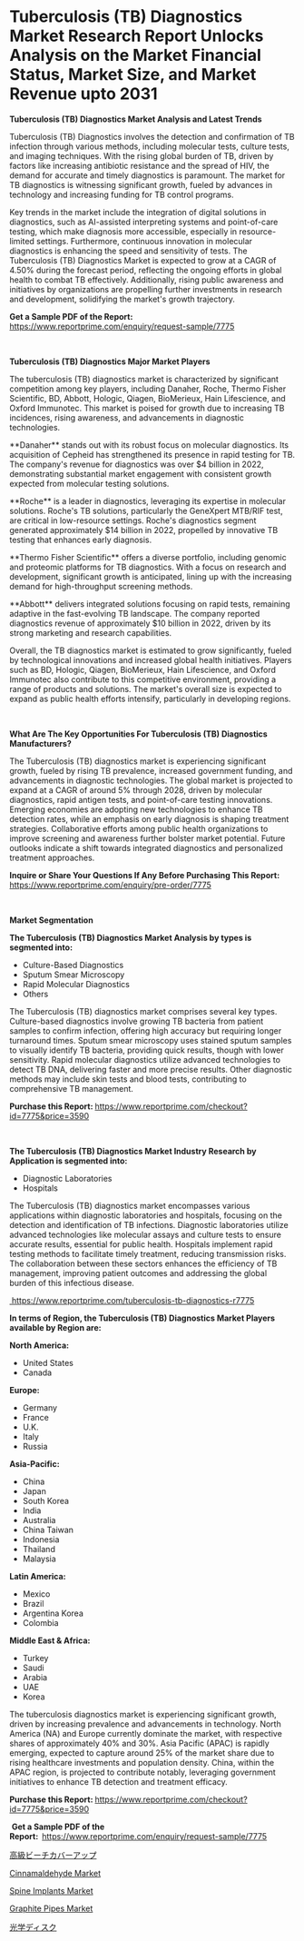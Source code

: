 <p><h1>Tuberculosis (TB) Diagnostics Market Research Report Unlocks Analysis on the Market Financial Status, Market Size, and Market Revenue upto 2031</h1></p><p><strong>Tuberculosis (TB) Diagnostics Market Analysis and Latest Trends</strong></p>
<p><p>Tuberculosis (TB) Diagnostics involves the detection and confirmation of TB infection through various methods, including molecular tests, culture tests, and imaging techniques. With the rising global burden of TB, driven by factors like increasing antibiotic resistance and the spread of HIV, the demand for accurate and timely diagnostics is paramount. The market for TB diagnostics is witnessing significant growth, fueled by advances in technology and increasing funding for TB control programs. </p><p>Key trends in the market include the integration of digital solutions in diagnostics, such as AI-assisted interpreting systems and point-of-care testing, which make diagnosis more accessible, especially in resource-limited settings. Furthermore, continuous innovation in molecular diagnostics is enhancing the speed and sensitivity of tests. The Tuberculosis (TB) Diagnostics Market is expected to grow at a CAGR of 4.50% during the forecast period, reflecting the ongoing efforts in global health to combat TB effectively. Additionally, rising public awareness and initiatives by organizations are propelling further investments in research and development, solidifying the market's growth trajectory.</p></p>
<p><strong>Get a Sample PDF of the Report:&nbsp;</strong> <a href="https://www.reportprime.com/enquiry/request-sample/7775">https://www.reportprime.com/enquiry/request-sample/7775</a></p>
<p>&nbsp;</p>
<p><strong>Tuberculosis (TB) Diagnostics Major Market Players</strong></p>
<p><p>The tuberculosis (TB) diagnostics market is characterized by significant competition among key players, including Danaher, Roche, Thermo Fisher Scientific, BD, Abbott, Hologic, Qiagen, BioMerieux, Hain Lifescience, and Oxford Immunotec. This market is poised for growth due to increasing TB incidences, rising awareness, and advancements in diagnostic technologies.</p><p>**Danaher** stands out with its robust focus on molecular diagnostics. Its acquisition of Cepheid has strengthened its presence in rapid testing for TB. The company's revenue for diagnostics was over $4 billion in 2022, demonstrating substantial market engagement with consistent growth expected from molecular testing solutions.</p><p>**Roche** is a leader in diagnostics, leveraging its expertise in molecular solutions. Roche's TB solutions, particularly the GeneXpert MTB/RIF test, are critical in low-resource settings. Roche's diagnostics segment generated approximately $14 billion in 2022, propelled by innovative TB testing that enhances early diagnosis.</p><p>**Thermo Fisher Scientific** offers a diverse portfolio, including genomic and proteomic platforms for TB diagnostics. With a focus on research and development, significant growth is anticipated, lining up with the increasing demand for high-throughput screening methods.</p><p>**Abbott** delivers integrated solutions focusing on rapid tests, remaining adaptive in the fast-evolving TB landscape. The company reported diagnostics revenue of approximately $10 billion in 2022, driven by its strong marketing and research capabilities.</p><p>Overall, the TB diagnostics market is estimated to grow significantly, fueled by technological innovations and increased global health initiatives. Players such as BD, Hologic, Qiagen, BioMerieux, Hain Lifescience, and Oxford Immunotec also contribute to this competitive environment, providing a range of products and solutions. The market's overall size is expected to expand as public health efforts intensify, particularly in developing regions.</p></p>
<p>&nbsp;</p>
<p><strong>What Are The Key Opportunities For Tuberculosis (TB) Diagnostics Manufacturers?</strong></p>
<p><p>The Tuberculosis (TB) diagnostics market is experiencing significant growth, fueled by rising TB prevalence, increased government funding, and advancements in diagnostic technologies. The global market is projected to expand at a CAGR of around 5% through 2028, driven by molecular diagnostics, rapid antigen tests, and point-of-care testing innovations. Emerging economies are adopting new technologies to enhance TB detection rates, while an emphasis on early diagnosis is shaping treatment strategies. Collaborative efforts among public health organizations to improve screening and awareness further bolster market potential. Future outlooks indicate a shift towards integrated diagnostics and personalized treatment approaches.</p></p>
<p><strong>Inquire or Share Your Questions If Any Before Purchasing This Report:</strong> <a href="https://www.reportprime.com/enquiry/pre-order/7775">https://www.reportprime.com/enquiry/pre-order/7775</a></p>
<p>&nbsp;</p>
<p><strong>Market Segmentation</strong></p>
<p><strong>The Tuberculosis (TB) Diagnostics Market Analysis by types is segmented into:</strong></p>
<p><ul><li>Culture-Based Diagnostics</li><li>Sputum Smear Microscopy</li><li>Rapid Molecular Diagnostics</li><li>Others</li></ul></p>
<p><p>The Tuberculosis (TB) diagnostics market comprises several key types. Culture-based diagnostics involve growing TB bacteria from patient samples to confirm infection, offering high accuracy but requiring longer turnaround times. Sputum smear microscopy uses stained sputum samples to visually identify TB bacteria, providing quick results, though with lower sensitivity. Rapid molecular diagnostics utilize advanced technologies to detect TB DNA, delivering faster and more precise results. Other diagnostic methods may include skin tests and blood tests, contributing to comprehensive TB management.</p></p>
<p><strong>Purchase this Report:&nbsp;</strong><a href="https://www.reportprime.com/checkout?id=7775&price=3590">https://www.reportprime.com/checkout?id=7775&price=3590</a></p>
<p>&nbsp;</p>
<p><strong>The Tuberculosis (TB) Diagnostics Market Industry Research by Application is segmented into:</strong></p>
<p><ul><li>Diagnostic Laboratories</li><li>Hospitals</li></ul></p>
<p><p>The Tuberculosis (TB) diagnostics market encompasses various applications within diagnostic laboratories and hospitals, focusing on the detection and identification of TB infections. Diagnostic laboratories utilize advanced technologies like molecular assays and culture tests to ensure accurate results, essential for public health. Hospitals implement rapid testing methods to facilitate timely treatment, reducing transmission risks. The collaboration between these sectors enhances the efficiency of TB management, improving patient outcomes and addressing the global burden of this infectious disease.</p></p>
<p><a href="https://www.reportprime.com/tuberculosis-tb-diagnostics-r7775">&nbsp;https://www.reportprime.com/tuberculosis-tb-diagnostics-r7775</a></p>
<p><strong>In terms of Region, the Tuberculosis (TB) Diagnostics Market Players available by Region are:</strong></p>
<p>
    <p> <strong> North America: </strong>
        <ul>
            <li>United States</li>
            <li>Canada</li>
        </ul>
        </p> 
    <p> <strong> Europe: </strong>
        <ul>
            <li>Germany</li>
            <li>France</li>
            <li>U.K.</li>
            <li>Italy</li>
            <li>Russia</li>
        </ul>
        </p> 
    <p> <strong> Asia-Pacific: </strong>
        <ul>
            <li>China</li>
            <li>Japan</li>
            <li>South Korea</li>
            <li>India</li>
            <li>Australia</li>
            <li>China Taiwan</li>
            <li>Indonesia</li>
            <li>Thailand</li>
            <li>Malaysia</li>
        </ul>
        </p> 
    <p> <strong> Latin America: </strong>
        <ul>
            <li>Mexico</li>
            <li>Brazil</li>
            <li>Argentina Korea</li>
            <li>Colombia</li>
        </ul>
        </p> 
    <p> <strong> Middle East & Africa: </strong>
        <ul>
            <li>Turkey</li>
            <li>Saudi</li>
            <li>Arabia</li>
            <li>UAE</li>
            <li>Korea</li>
        </ul>
    </p>
    </p>
<p><p>The tuberculosis diagnostics market is experiencing significant growth, driven by increasing prevalence and advancements in technology. North America (NA) and Europe currently dominate the market, with respective shares of approximately 40% and 30%. Asia Pacific (APAC) is rapidly emerging, expected to capture around 25% of the market share due to rising healthcare investments and population density. China, within the APAC region, is projected to contribute notably, leveraging government initiatives to enhance TB detection and treatment efficacy.</p></p>
<p><strong>Purchase this Report: </strong><a href="https://www.reportprime.com/checkout?id=7775&price=3590">https://www.reportprime.com/checkout?id=7775&price=3590</a></p>
<p>&nbsp;<strong>Get a Sample PDF of the Report:&nbsp;&nbsp;</strong><a href="https://www.reportprime.com/enquiry/request-sample/7775">https://www.reportprime.com/enquiry/request-sample/7775</a></p>
<p><strong></strong></p>
<p><p><a href="https://medium.com/@vadkqfca47/luxury-beach-cover-ups-market-%E3%81%AE%E3%82%B0%E3%83%AD%E3%83%BC%E3%83%90%E3%83%AB%E5%B8%82%E5%A0%B4%E6%A6%82%E8%A6%81%E3%81%AF-%E4%B8%96%E7%95%8C%E3%81%8A%E3%82%88%E3%81%B3%E4%B8%BB%E8%A6%81%E5%B8%82%E5%A0%B4%E3%81%AB%E3%81%8A%E3%81%91%E3%82%8B%E6%A5%AD%E7%95%8C%E3%81%AB%E5%BD%B1%E9%9F%BF%E3%82%92%E4%B8%8E%E3%81%88%E3%82%8B%E4%B8%BB%E8%A6%81%E3%81%AA%E3%83%88%E3%83%AC%E3%83%B3%E3%83%89%E3%81%AB%E3%81%A4%E3%81%84%E3%81%A6-%E7%8B%AC%E8%87%AA%E3%81%AE%E8%A6%96%E7%82%B9%E3%82%92%E6%8F%90%E4%BE%9B%E3%81%97%E3%81%BE%E3%81%99-75ef3557a73c">高級ビーチカバーアップ</a></p><p><a href="https://www.linkedin.com/pulse/cinnamaldehyde-market-global-insights-sales-trends-2024-2031-zpppe?trackingId=GAV09RsQSpGoo6sbpA2faw%3D%3D">Cinnamaldehyde Market</a></p><p><a href="https://issuu.com/reportprime-2/docs/spine-implants-market-size-2030.ppt_43219f135bbd8c">Spine Implants Market</a></p><p><a href="https://www.linkedin.com/pulse/market-dynamics-future-trends-global-graphite-pipes-sector-forecasted-q5kxe?trackingId=Zr60KsCsRMKBv4NwQnlCBw%3D%3D">Graphite Pipes Market</a></p><p><a href="https://medium.com/@vadkqfca47/optical-disk-market-%E3%81%AE%E3%82%B0%E3%83%AD%E3%83%BC%E3%83%90%E3%83%AB%E5%B8%82%E5%A0%B4%E6%A6%82%E8%A6%81%E3%81%AF-%E4%B8%96%E7%95%8C%E3%81%8A%E3%82%88%E3%81%B3%E4%B8%BB%E8%A6%81%E5%B8%82%E5%A0%B4%E3%81%AB%E3%81%8A%E3%81%91%E3%82%8B%E6%A5%AD%E7%95%8C%E3%81%AB%E5%BD%B1%E9%9F%BF%E3%82%92%E4%B8%8E%E3%81%88%E3%82%8B%E4%B8%BB%E8%A6%81%E3%81%AA%E3%83%88%E3%83%AC%E3%83%B3%E3%83%89%E3%81%AB%E3%81%A4%E3%81%84%E3%81%A6-%E7%8B%AC%E8%87%AA%E3%81%AE%E8%A6%96%E7%82%B9%E3%82%92%E6%8F%90%E4%BE%9B%E3%81%97%E3%81%BE%E3%81%99-18bc31b4a879">光学ディスク</a></p></p>